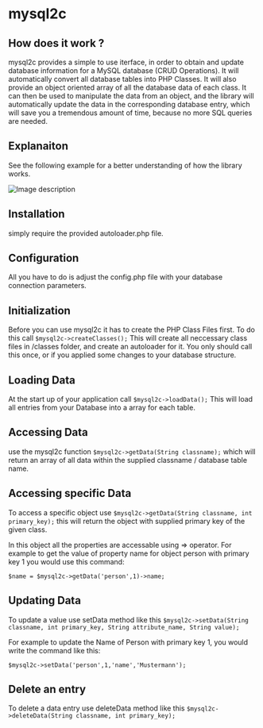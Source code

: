 # mysql2c

## How does it work ? 

mysql2c provides a simple to use iterface, in order to obtain and update database information for a MySQL database (CRUD Operations). 
It will automatically convert all database tables into PHP Classes. It will also provide an object oriented array of all the database data of each class. It can then be used to manipulate the data from an object, and the library will automatically update the data in the corresponding database entry, which will save you a tremendous amount of time, because no more SQL queries are needed. 

## Explanaiton 

See the following example for a better understanding of how the library works. 

![Image description](http://viewport.at/projects/mysql2c/images/concept.jpg)


## Installation 

simply require the provided autoloader.php file. 

## Configuration  

All you have to do is adjust the config.php file with your database connection parameters. 

## Initialization  

Before you can use mysql2c it has to create the PHP Class Files first. To do this call `$mysql2c->createClasses();` 
This will create all neccessary class files in /classes folder, and create an autoloader for it. You only should call this once, or if you applied some changes to your database structure. 

## Loading Data 

At the start up of your application call `$mysql2c->loadData();`
This will load all entries from your Database into a array for each table. 

## Accessing Data 

use the mysql2c function `$mysql2c->getData(String classname);` which will return an array of all data within the supplied classname / database table name. 

## Accessing specific Data 

To access a specific object use `$mysql2c->getData(String classname, int primary_key);` this will return the object with supplied primary key of the given class. 

In this object all the properties are accessable using => operator. For example to get the value of property name for object person with primary key 1 you would use this command: 

`$name = $mysql2c->getData('person',1)->name;`

## Updating Data 

To update a value use setData method like this `$mysql2c->setData(String classname, int primary_key, String attribute_name, String value);` 

For example to update the Name of Person with primary key 1, you would write the command like this: 

`$mysql2c->setData('person',1,'name','Mustermann');`

## Delete an entry  

To delete a data entry use deleteData method like this  `$mysql2c->deleteData(String classname, int primary_key);`
